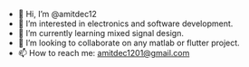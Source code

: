 - 👋 Hi, I’m @amitdec12
- 👀 I’m interested in electronics and software development.
- 🌱 I’m currently learning mixed signal design.
- 💞️ I’m looking to collaborate on any matlab or flutter project.
- 📫 How to reach me: amitdec1201@gmail.com

<!---
amitdec12/amitdec12 is a ✨ special ✨ repository because its `README.md` (this file) appears on your GitHub profile.
You can click the Preview link to take a look at your changes.
--->

